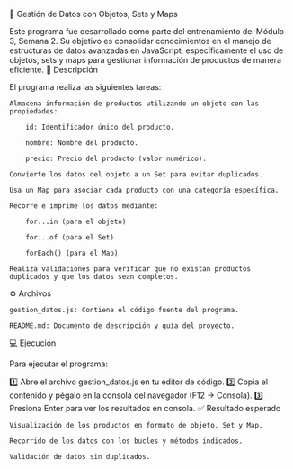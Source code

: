 📌 Gestión de Datos con Objetos, Sets y Maps

Este programa fue desarrollado como parte del entrenamiento del Módulo 3, Semana 2. Su objetivo es consolidar conocimientos en el manejo de estructuras de datos avanzadas en JavaScript, específicamente el uso de objetos, sets y maps para gestionar información de productos de manera eficiente.
🚀 Descripción

El programa realiza las siguientes tareas:

    Almacena información de productos utilizando un objeto con las propiedades:

        id: Identificador único del producto.

        nombre: Nombre del producto.

        precio: Precio del producto (valor numérico).

    Convierte los datos del objeto a un Set para evitar duplicados.

    Usa un Map para asociar cada producto con una categoría específica.

    Recorre e imprime los datos mediante:

        for...in (para el objeto)

        for...of (para el Set)

        forEach() (para el Map)

    Realiza validaciones para verificar que no existan productos duplicados y que los datos sean completos.

⚙️ Archivos

    gestion_datos.js: Contiene el código fuente del programa.

    README.md: Documento de descripción y guía del proyecto.

💻 Ejecución

Para ejecutar el programa:

1️⃣ Abre el archivo gestion_datos.js en tu editor de código.
2️⃣ Copia el contenido y pégalo en la consola del navegador (F12 → Consola).
3️⃣ Presiona Enter para ver los resultados en consola.
✅ Resultado esperado

    Visualización de los productos en formato de objeto, Set y Map.

    Recorrido de los datos con los bucles y métodos indicados.

    Validación de datos sin duplicados.